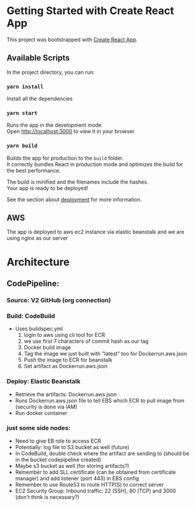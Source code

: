 # Getting Started with Create React App

This project was bootstrapped with [Create React App](https://github.com/facebook/create-react-app).

## Available Scripts

In the project directory, you can run:

### `yarn install`
Install all the dependencies

### `yarn start`

Runs the app in the development mode.\
Open [http://localhost:3000](http://localhost:3000) to view it in your browser.

### `yarn build`

Builds the app for production to the `build` folder.\
It correctly bundles React in production mode and optimizes the build for the best performance.

The build is minified and the filenames include the hashes.\
Your app is ready to be deployed!

See the section about [deployment](https://facebook.github.io/create-react-app/docs/deployment) for more information.


## AWS
The app is deployed to aws ec2 instance via elastic beanstalk and we are using nginx as our server

# Architecture

## CodePipeline:

### Source: V2 GitHub  (org connection)
### Build: CodeBuild
  - Uses buildspec.yml
    1. login to aws using cli tool for ECR
    2. we use first 7 characters of commit hash as our tag
    3. Docker build image
    4. Tag the image we just built with "latest" too for Dockerrun.aws.json
    5. Push the image to ECR for beanstalk
    6. Set artifact as Dockerrun.aws.json

### Deploy: Elastic Beanstalk
  - Retrieve the artifacts: Dockerrun.aws.json
  - Runs Dockerrun.aws.json file to tell EBS which ECR to pull image from (security is done via IAM)
  - Run docker container

### just some side nodes:
  - Need to give EB role to access ECR
  - Potentially: log file to S3 bucket as well (future)
  - In CodeBuild, double check where the artifact are sending to (should be in the bucket codepipeline created)
  - Maybe s3 bucket as well (for storing artifacts?)
  - Remember to add SLL certificate (can be obtained from certificate manager) and add listener (port 443) in EBS config
  - Remember to use Route53 to route HTTP(S) to correct server
  - EC2 Security Group: Inbound traffic: 22 (SSH), 80 (TCP) and 3000 (don't think is necessary?)